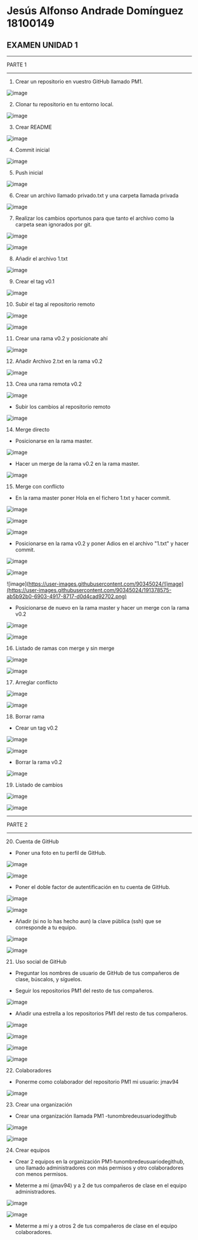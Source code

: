 # Jesús Alfonso Andrade Domínguez 18100149

## EXAMEN UNIDAD 1

---

PARTE 1

---

1. Crear un repositorio en vuestro GitHub llamado PM1.

![image](https://user-images.githubusercontent.com/90345024/191371831-5a7588a3-11c3-4557-ab43-9831995037c0.png)

2. Clonar tu repositorio en tu entorno local.

![image](https://user-images.githubusercontent.com/90345024/191371608-27a0778a-6e15-4da2-90d1-aa5d73166775.png)

3. Crear README

![image](https://user-images.githubusercontent.com/90345024/191371918-dfdf8737-ce5d-4d7a-9567-4ff392373f40.png)

4. Commit inicial

![image](https://user-images.githubusercontent.com/90345024/191372293-4a0f3616-e843-4e00-89e1-a13f0f34381d.png)

5. Push inicial

![image](https://user-images.githubusercontent.com/90345024/191373855-757854fa-7c4b-44a1-9a51-8842932a4c8b.png)

6. Crear un archivo llamado privado.txt y una carpeta llamada privada

![image](https://user-images.githubusercontent.com/90345024/191374066-1b6d42f9-9a4d-4454-9130-30e57a11e93a.png)

7. Realizar los cambios oportunos para que tanto el archivo como la carpeta sean ignorados por git.

![image](https://user-images.githubusercontent.com/90345024/191374361-7d88a0ae-cf26-4fb0-a2d7-08bf4a8671eb.png)

![image](https://user-images.githubusercontent.com/90345024/191374578-fb67b7cd-3856-401c-a728-8b368ce33b80.png)

8. Añadir el archivo 1.txt

![image](https://user-images.githubusercontent.com/90345024/191374715-f0a7b467-a1cd-4fc6-8e33-77eafd488e8d.png)

9. Crear el tag v0.1

![image](https://user-images.githubusercontent.com/90345024/191374978-ae6e35b0-df82-4dda-aafe-d66837ad622f.png)

10. Subir el tag al repositorio remoto

![image](https://user-images.githubusercontent.com/90345024/191375119-2454f944-9aae-4315-85dc-1adf1a3e619f.png)

![image](https://user-images.githubusercontent.com/90345024/191375241-ac2f595c-63d4-4d19-88b0-2a06d7cb1f81.png)

11. Crear una rama v0.2 y posicionate ahí

![image](https://user-images.githubusercontent.com/90345024/191375448-977801ef-d106-4390-9a5d-1ef3053677f3.png)

12. Añadir Archivo 2.txt en la rama v0.2

![image](https://user-images.githubusercontent.com/90345024/191375717-b72cf5d8-f8d6-4083-bf15-b623050ed479.png)

13. Crea una rama remota v0.2

![image](https://user-images.githubusercontent.com/90345024/191375879-8dda31e8-e5df-409c-8368-8ea2b1cc4fac.png)

- Subir los cambios al repositorio remoto

![image](https://user-images.githubusercontent.com/90345024/191376569-9bccdcad-29fe-4670-8e20-bc0612663574.png)

14. Merge directo

- Posicionarse en la rama master.

![image](https://user-images.githubusercontent.com/90345024/191376909-189a0bfb-5256-4e63-8144-bf33d470b59a.png)

- Hacer un merge de la rama v0.2 en la rama master.

![image](https://user-images.githubusercontent.com/90345024/191377060-50819ddf-42c8-4595-a58e-5db5fea55a43.png)

15. Merge con conflicto

- En la rama master poner Hola en el fichero 1.txt y hacer commit.

![image](https://user-images.githubusercontent.com/90345024/191377242-9368c192-3452-4918-bafa-1c0a91b4808d.png)

![image](https://user-images.githubusercontent.com/90345024/191377191-28f8aff5-2775-43e0-9098-0de035cf386e.png)

![image](https://user-images.githubusercontent.com/90345024/191378447-afee12af-dc54-46be-a6fd-82cfcc9cc181.png)

- Posicionarse en la rama v0.2 y poner Adios en el archivo "1.txt" y hacer commit.

![image](https://user-images.githubusercontent.com/90345024/191377398-91bb62a4-c12d-47f9-95cf-c69f6e11fc49.png)

![image](https://user-images.githubusercontent.com/90345024/191377341-005a2c81-c47d-4187-8e97-8aa44797b398.png)

![image](https://user-images.githubusercontent.com/90345024/![image](https://user-images.githubusercontent.com/90345024/191378575-ab5b92b0-6903-4917-8717-d0d4cad92702.png)

- Posicionarse de nuevo en la rama master y hacer un merge con la rama v0.2

![image](https://user-images.githubusercontent.com/90345024/191378656-be6407cf-d837-4f34-b7e1-121da0334c38.png)

![image](https://user-images.githubusercontent.com/90345024/191378852-f24f2623-8209-4c9a-a996-a85f4a89c7f4.png)

16. Listado de ramas con merge y sin merge

![image](https://user-images.githubusercontent.com/90345024/191378999-5298c082-5342-485e-b53b-aadb11025060.png)

![image](https://user-images.githubusercontent.com/90345024/191379165-6bb7ff1f-ebd7-4fea-a8c6-6c6ce9cf41dd.png)

17. Arreglar conflicto

![image](https://user-images.githubusercontent.com/90345024/191379519-de3026a0-20c5-440b-8996-229b0f869241.png)

![image](https://user-images.githubusercontent.com/90345024/191379893-a9356f80-f371-48e7-9798-1a9ebb3de8fa.png)

18. Borrar rama

- Crear un tag v0.2

![image](https://user-images.githubusercontent.com/90345024/191380177-3e4267a6-0507-4937-a7dc-6608a17deea2.png)

![image](https://user-images.githubusercontent.com/90345024/191380136-e3033617-49de-4345-913a-89cc70a710ea.png)

- Borrar la rama v0.2

![image](https://user-images.githubusercontent.com/90345024/191380910-e5caa185-8fad-4197-b146-c2bc06982309.png)

19. Listado de cambios

![image](https://user-images.githubusercontent.com/90345024/191381210-6fab61b1-cca0-4ef6-b687-c5aa74f797e3.png)

![image](https://user-images.githubusercontent.com/90345024/191381271-cf7fc341-63b4-4352-9fa5-6d713745aa5c.png)

---

PARTE 2

---

20. Cuenta de GitHub

- Poner una foto en tu perfil de GitHub.

![image](https://user-images.githubusercontent.com/90345024/191500513-8d11d038-91ac-4fb1-8e54-db720dd90ace.png)

![image](https://user-images.githubusercontent.com/90345024/191500729-6861b0f2-8b4b-43c0-944d-426eef46164a.png)

- Poner el doble factor de autentificación en tu cuenta de GitHub.

![image](https://user-images.githubusercontent.com/90345024/191500970-ad7e6576-1ccd-4fe7-aeab-50faf3db0293.png)

![image](https://user-images.githubusercontent.com/90345024/191501720-c7e6d80f-079f-458e-8fb4-8852535b8dd7.png)

- Añadir (si no lo has hecho aun) la clave pública (ssh) que se corresponde a tu equipo.

![image](https://user-images.githubusercontent.com/90345024/191503835-643359a2-323c-4c7a-996d-284aa9fcffed.png)

![image](https://user-images.githubusercontent.com/90345024/191503983-723f04ec-f173-4bb7-ba2c-ab0b125d6c8b.png)

21. Uso social de GitHub

- Preguntar los nombres de usuario de GitHub de tus compañeros de clase, búscalos, y síguelos.

- Seguir los repositorios PM1 del resto de tus compañeros.

![image](https://user-images.githubusercontent.com/90345024/191505486-9e1735bc-a8c1-4767-bd28-1682fddd4d7c.png)

- Añadir una estrella a los repositorios PM1 del resto de tus compañeros.

![image](https://user-images.githubusercontent.com/90345024/191506157-4173003d-66fd-4597-8fa0-8494dcadc1b5.png)

![image](https://user-images.githubusercontent.com/90345024/191506284-a7f1695d-81bd-4699-af06-0e3dbb8312be.png)

![image](https://user-images.githubusercontent.com/90345024/191506543-f504d147-1718-4d1c-afed-20df7ab0a2cc.png)

![image](https://user-images.githubusercontent.com/90345024/191506721-b0d73fb0-2955-483f-b234-791cc98a5f4a.png)

22. Colaboradores

- Ponerme como colaborador del repositorio PM1 mi usuario: jmav94

![image](https://user-images.githubusercontent.com/90345024/191507419-88f796e2-7f9e-4a53-9245-70d64cca1312.png)

23. Crear una organización

- Crear una organización llamada PM1 -tunombredeusuariodegithub

![image](https://user-images.githubusercontent.com/90345024/191507812-3dc28dab-1cf6-4024-8d51-570e07f1d93c.png)

![image](https://user-images.githubusercontent.com/90345024/191507873-927884e6-8ef1-4007-9764-499c4f56cf89.png)

24. Crear equipos

- Crear 2 equipos en la organización PM1-tunombredeusuariodegithub, uno llamado administradores con más permisos y otro colaboradores con menos permisos.

- Meterme a mí (jmav94) y a 2 de tus compañeros de clase en el equipo administradores.

![image](https://user-images.githubusercontent.com/90345024/191509379-97553656-3fb1-4418-8881-4babdbaf3bd0.png)

![image](https://user-images.githubusercontent.com/90345024/191509882-4671485e-3ca0-465d-8e56-b6747cc8bccd.png)

- Meterme a mí y a otros 2 de tus compañeros de clase en el equipo colaboradores.
